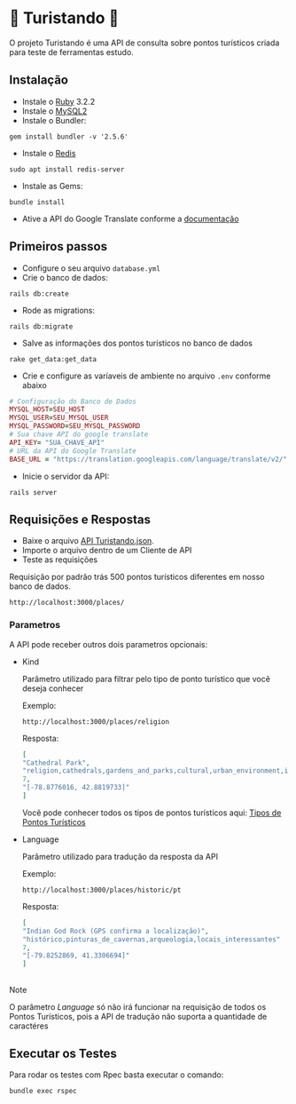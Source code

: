 # 🐫 Turistando 🐫

O projeto Turistando é uma API de consulta sobre pontos turísticos criada para teste de ferramentas estudo.

## Instalação
- Instale o [Ruby](https://www.ruby-lang.org/pt/documentation/) 3.2.2
- Instale o [MySQL2](https://dev.mysql.com/doc/)
- Instale o Bundler:
```
gem install bundler -v '2.5.6'
```
- Instale o [Redis](https://redis.io/docs/install/install-redis)
 ```
sudo apt install redis-server
 ```
- Instale as Gems:
```
bundle install
```
- Ative a API do Google Translate conforme a [documentação](https://console.cloud.google.com/marketplace/product/google/translate.googleapis.com?_ga=2.81098324.-2336344694.1710890618&_gac=1.83874276.1711609303.Cj0KCQjwqpSwBhClARIsADlZ_TkakP_UY6QRKkNySIw46gctb2bYuV6vi_P-F8XL3UPuMeQKnXKdosQaAjExEALw_wcB&project=api-places-418607)

## Primeiros passos
- Configure o seu arquivo `database.yml`
- Crie o banco de dados:
```
rails db:create
```
- Rode as migrations:
```
rails db:migrate
```
- Salve as informações dos pontos turísticos no banco de dados
```
rake get_data:get_data
```
- Crie e configure as varíaveis de ambiente no arquivo `.env` conforme abaixo
```ruby
# Configuração do Banco de Dados
MYSQL_HOST=SEU_HOST
MYSQL_USER=SEU_MYSQL_USER
MYSQL_PASSWORD=SEU_MYSQL_PASSWORD
# Sua chave API do google translate
API_KEY= "SUA_CHAVE_API"
# URL da API do Google Translate
BASE_URL = "https://translation.googleapis.com/language/translate/v2/"
```
- Inicie o servidor da API:
```
rails server
```

## Requisições e Respostas

- Baixe o arquivo [API Turistando.json](https://github.com/brunoocarvalhoo/Turistando/files/14793842/API.Turistando.json). 
- Importe o arquivo dentro de um Cliente de API
- Teste as requisições

Requisição por padrão trás 500 pontos turísticos diferentes em nosso banco de dados.

```
http://localhost:3000/places/
```

### Parametros
A API pode receber outros dois parametros opcionais:
- Kind
  
  Parâmetro utilizado para filtrar pelo tipo de ponto turístico que você deseja conhecer
  
  Exemplo:
  ```
  http://localhost:3000/places/religion
  ```
  Resposta:
  ```json
  [
  "Cathedral Park",
  "religion,cathedrals,gardens_and_parks,cultural,urban_environment,interesting_places"
  7,
  "[-78.8776016, 42.8819733]"
  ]
  ```

  Você pode conhecer todos os tipos de pontos turísticos aqui: [Tipos de Pontos Turísticos](https://dev.opentripmap.org/catalog)
- Language

  Parâmetro utilizado para tradução da resposta da API

  Exemplo:
  ```
  http://localhost:3000/places/historic/pt
  ```
  Resposta:
  ```json
  [
  "Indian God Rock (GPS confirma a localização)",
  "histórico,pinturas_de_cavernas,arqueologia,locais_interessantes"
  7,
  "[-79.8252869, 41.3306694]"
  ]
  ```
##

>[!NOTE]
>O parâmetro *Language* só não irá funcionar na requisição de todos os Pontos Turísticos, pois a API de tradução não suporta a quantidade de caractéres

##

## Executar os Testes

Para rodar os testes com Rpec basta executar o comando:
```
bundle exec rspec
```

